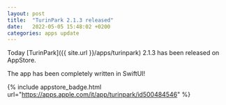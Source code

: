 ```yaml
---
layout: post
title:  "TurinPark 2.1.3 released"
date:   2022-05-05 15:48:02 +0200
categories: apps update
---
```


Today [TurinPark]({{ site.url }}/apps/turinpark) 2.1.3 has been released on AppStore.

The app has been completely written in SwiftUI!

{% include appstore_badge.html url="https://apps.apple.com/it/app/turinpark/id500484546" %}

